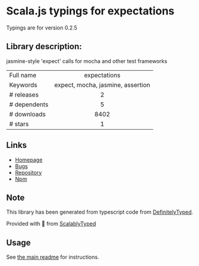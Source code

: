 
# Scala.js typings for expectations

Typings are for version 0.2.5

## Library description:
jasmine-style 'expect' calls for mocha and other test frameworks

|                    |                 |
| ------------------ | :-------------: |
| Full name          | expectations |
| Keywords           | expect, mocha, jasmine, assertion |
| # releases         | 2 |
| # dependents       | 5 |
| # downloads        | 8402 |
| # stars            | 1 |

## Links
- [Homepage](https://github.com/spmason/expectations#readme)
- [Bugs](https://github.com/spmason/expectations/issues)
- [Repository](https://github.com/spmason/expectations)
- [Npm](https://www.npmjs.com/package/expectations)
    


## Note
This library has been generated from typescript code from [DefinitelyTyped](https://definitelytyped.org).

Provided with :purple_heart: from [ScalablyTyped](https://github.com/oyvindberg/ScalablyTyped)

## Usage
See [the main readme](../../readme.md) for instructions.


